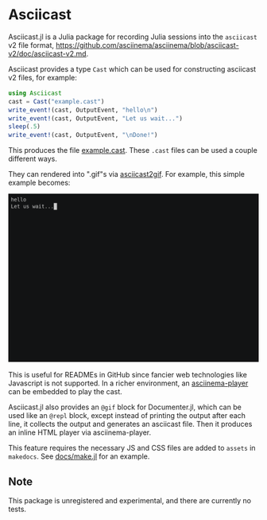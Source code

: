 # Asciicast

Asciicast.jl is a Julia package for recording Julia sessions into the `asciicast` v2 file format, <https://github.com/asciinema/asciinema/blob/asciicast-v2/doc/asciicast-v2.md>.

Asciicast provides a type `Cast` which can be used for constructing asciicast v2 files, for example:
```julia
using Asciicast
cast = Cast("example.cast")
write_event!(cast, OutputEvent, "hello\n")
write_event!(cast, OutputEvent, "Let us wait...")
sleep(.5)
write_event!(cast, OutputEvent, "\nDone!")
```
This produces the file [example.cast](./example.cast).
These `.cast` files can be used a couple different ways.

They can rendered into ".gif"s via [asciicast2gif](https://github.com/asciinema/asciicast2gif). For example,
this simple example becomes:

![](example.gif)

This is useful for READMEs in GitHub since fancier web technologies like Javascript is not supported. In a richer environment, an
[asciinema-player](https://github.com/asciinema/asciinema-player) can be embedded to play the cast.

Asciicast.jl also provides an `@gif` block for Documenter.jl, which can be used like
an `@repl` block, except instead of printing the output after each line, it collects the output and generates
an asciicast file. Then it produces an inline HTML player via
asciinema-player.

This feature requires the necessary JS and CSS files are added to `assets` in `makedocs`. See [docs/make.jl](docs/make.jl) for an example.

## Note

This package is unregistered and experimental, and there are currently no tests.
